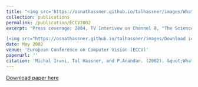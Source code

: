 ```yaml
---
title: "<img src='https://osnathassner.github.io/talhassner/images/What Does the Scene Look Like - Icon.jpg' height='60' width='60'> What Does the Scene Look Like from a Scene Point?"
collection: publications
permalink: /publication/ECCV2002
excerpt: 'Press coverage: 2004, TV Interivew on Channel 8, "The Science Channel", on the "Science News" show, in Hebrew.<br/><br/>

[<img src="https://osnathassner.github.io/talhassner/images/Download icon.jpg" height="50" width="50"> Download paper](https://osnathassner.github.io/talhassner/files/ECCV2002_WhatDoesTheSceneLookLike.pdf) '
date: May 2002
venue: 'European Conference on Computer Vision (ECCV)'
paperurl: ''
citation: 'Michal Irani, Tal Hassner, and P.Anandan. (2002). &quot;What Does the Scene Look Like from a Scene Point?&quot; <i>European Conference on Computer Vision (ECCV)</i>.'
---
```


[Download paper here](http://osnathassner.github.io/talhassner/files/ECCV2002_WhatDoesTheSceneLookLike.pdf)
